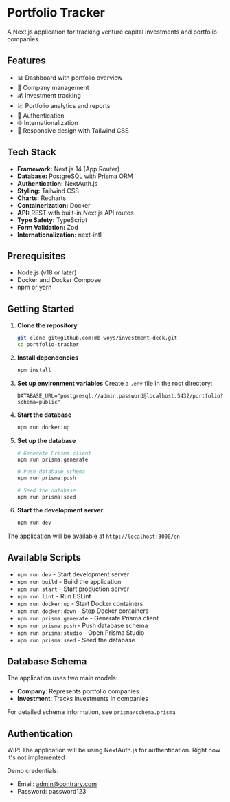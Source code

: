 # Portfolio Tracker

A Next.js application for tracking venture capital investments and portfolio companies.

## Features

- 📊 Dashboard with portfolio overview
- 🏢 Company management
- 💰 Investment tracking
- 📈 Portfolio analytics and reports
- 🔐 Authentication
- 🌐 Internationalization
- 🎨 Responsive design with Tailwind CSS

## Tech Stack

- **Framework:** Next.js 14 (App Router)
- **Database:** PostgreSQL with Prisma ORM
- **Authentication:** NextAuth.js
- **Styling:** Tailwind CSS
- **Charts:** Recharts
- **Containerization:** Docker
- **API:** REST with built-in Next.js API routes
- **Type Safety:** TypeScript
- **Form Validation:** Zod
- **Internationalization:** next-intl

## Prerequisites

- Node.js (v18 or later)
- Docker and Docker Compose
- npm or yarn

## Getting Started

1. **Clone the repository**
   ```bash
   git clone git@github.com:mb-woys/investment-deck.git
   cd portfolio-tracker
   ```

2. **Install dependencies**
   ```bash
   npm install
   ```

3. **Set up environment variables**
   Create a `.env` file in the root directory:
   ```env
   DATABASE_URL="postgresql://admin:password@localhost:5432/portfolio?schema=public"
   ```

4. **Start the database**
   ```bash
   npm run docker:up
   ```

5. **Set up the database**
   ```bash
   # Generate Prisma client
   npm run prisma:generate

   # Push database schema
   npm run prisma:push

   # Seed the database
   npm run prisma:seed
   ```

6. **Start the development server**
   ```bash
   npm run dev
   ```

The application will be available at `http://localhost:3000/en`

## Available Scripts

- `npm run dev` - Start development server
- `npm run build` - Build the application
- `npm run start` - Start production server
- `npm run lint` - Run ESLint
- `npm run docker:up` - Start Docker containers
- `npm run docker:down` - Stop Docker containers
- `npm run prisma:generate` - Generate Prisma client
- `npm run prisma:push` - Push database schema
- `npm run prisma:studio` - Open Prisma Studio
- `npm run prisma:seed` - Seed the database

## Database Schema

The application uses two main models:

- **Company**: Represents portfolio companies
- **Investment**: Tracks investments in companies

For detailed schema information, see `prisma/schema.prisma`

## Authentication

WIP: The application will be using NextAuth.js for authentication. 
Right now it's not implemented

Demo credentials:
- Email: admin@contrary.com
- Password: password123
